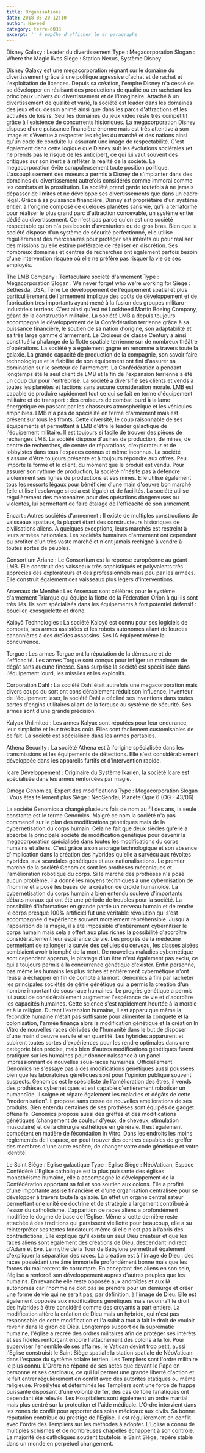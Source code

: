 ```yaml
---
title: Organisations
date: 2018-05-20 12:10
author: Naveed
category: terre-6033
excerpt: '' # empĉhe d'afficher le er paragraphe
---
```

Disney Galaxy : Leader du divertissement
Type : Megacorporation
Slogan : Where the Magic lives
Siège : Station Nexus, Système Disney

Disney Galaxy est une megacorporation régnant sur le domaine du divertissement grâce à une politique agressive d'achat et de rachat et l'exploitation de licences. Depuis sa création, l'empire Disney n'a cessé de se développer en réalisant des productions de qualité ou en rachetant les principaux univers du divertissement et de l'imaginaire. Attaché à un divertissement de qualité et varié, la société est leader dans les domaines des jeux et du dessin animé ainsi que dans les parcs d'attractions et les activités de loisirs. Seul les domaines du jeux vidéo reste très compétitif grâce à l'existence de concurrents historiques.
La megacorporation Disney dispose d'une puissance financière énorme mais est très attentive à son image et s'évertue à respecter les règles du marché et des nations ainsi qu'un code de conduite lui assurant une image de respectabilité. C'est également dans cette logique que Disney suit les évolutions sociétales (et ne prends pas le risque de les anticiper), ce qui lui vaut souvent des critiques sur son inertie à refléter la réalité de la société. La megacorporation évite scrupuleusement toute position politique. L'assouplissement des moeurs a permis à Disney de s'implanter dans des domaines du divertissement autrefois considérés comme immoral comme les combats et la prostitution. La société prend garde toutefois à ne jamais dépasser de limites et ne développe ses divertissements que dans un cadre légal. Grâce à sa puissance financière, Disney est propriétaire d'un système entier, à l'origine composé de quelques planètes sans vie, qu'il a terraformé pour réaliser le plus grand parc d'attraction concevable, un système entier dédié au divertissement.
Ce n'est pas parce qu'on est une société respectable qu'on n'a pas besoin d'aventuriers ou de gros bras. Bien que la société dispose d'un système de sécurité perfectionné, elle utilise régulièrement des mercenaires pour protéger ses intérêts ou pour réaliser des missions qu'elle estime préférable de réaliser en discrétion. Ses nombreux domaines et centres de recherches ont également parfois besoin d'une intervention risquée où elle ne préfère pas risquer la vie de ses employés.

The LMB Company : Tentaculaire société d'armement
Type : Megacorporation
Slogan : We never forget who we're working for
Siège : Bethesda, USA, Terre
Le développement de l'équipement spatial et plus particulièrement de l'armement implique des coûts de développement et de fabrication très importants ayant mené à la fusion des groupes militaro-industriels terriens. C'est ainsi qu'est né Lockheed Martin Boeing Company, géant de la construction militaire. La société LMB a depuis toujours accompagné le développement de la Confédération terrienne grâce à sa puissance financière, le soutien de sa nation d'origine, son adaptabilité et sa très large gamme d'armement. Le Croiseur de classe Century a ainsi constitué la phalange de la flotte spatiale terrienne sur de nombreux théâtre d'opérations. La société y a également gagné en renommé à travers toute la galaxie. La grande capacité de production de la compagnie, son savoir faire technologique et la fiabilité de son équipement ont fini d'assurer sa domination sur le secteur de l'armement.
La Confédération a pendant longtemps été le seul client de LMB et la fin de l'expansion terrienne a été un coup dur pour l'entreprise. La société a diversifié ses clients et vends à toutes les planètes et factions sans aucune considération morale. LMB est capable de produire rapidement tout ce qui se fait en terme d'équipement militaire et de transport : des croiseurs de combat lourd à la lame énergétique en passant par les chasseurs atmosphérique et les véhicules amphibies. LMB n'a pas de spécialité en terme d'armement mais est présent sur tous les fronts.
Cette diversité, le coup raisonnable de ses équipements et permettent à LMB d'être le leader galactique de l'équipement militaire. Il est toujours si facile de trouver des pièces de rechanges LMB.
La société dispose d'usines de production, de mines, de centre de recherches, de centre de réparations, d'explorateur et de lobbyistes dans tous l'espaces connus et même inconnus. La société s'assure d'être toujours présente et à toujours répondre aux offres. Peu importe la forme et le client, du moment que le produit est vendu.
Pour assurer son rythme de production, la société n'hésite pas à défendre violemment ses lignes de productions et ses mines. Elle utilise également tous les ressorts légaux pour bénéficier d'une main d'oeuvre bon marché (elle utilise l'esclavage si cela est légale) et de facilités. La société utilise régulièrement des mercenaires pour des opérations dangereuses ou violentes, lui permettant de faire étalage de l'efficacité de son armement.

Encart : Autres sociétés d'armement :
Il existe de multiples constructions de vaisseaux spatiaux, la plupart étant des constructeurs historiques de civilisations aliens. A quelques exceptions, leurs marchés est restreint à leurs armées nationales. Les sociétés humaines d'armement ont cependant pu profiter d'un très vaste marché et n'ont jamais rechigné à vendre à toutes sortes de peuples.

Consortium Ariane : Le Consortium est la réponse européenne au géant LMB. Elle construit des vaisseaux très sophistiqués et polyvalents très appréciés des explorateurs et des professionnels mais peu par les armées. Elle construit également des vaisseaux plus légers d'interventions.

Arsenaux de Menthé : Les Arsenaux sont célèbres pour le système d'armement Triarque qui équipe la flotte de la Fédération Orion à qui ils sont très liés. Ils sont spécialisés dans les équipements à fort potentiel défensif : bouclier, exosquelette et drone.

Kaibyô Technologies : La société Kaibyô est connu pour ses logiciels de combats, ses armes assistées et les robots autonomes allant de lourdes canonnières à des droïdes assassins. Ses IA équipent même la concurrence.

Torgue : Les armes Torgue ont la réputation de la démesure et de l'efficacité. Les armes Torgue sont conçus pour infliger un maximum de dégât sans aucune finesse. Sans surprise la société est spécialisée dans l'équipement lourd, les missiles et les explosifs.

Corporation Dahl : La société Dahl était autrefois une megacorporation mais divers coups du sort ont considérablement réduit son influence. Inventeur de l'équipement laser, la société Dahl a décliné ses inventions dans toutes sortes d'engins utilitaires allant de la foreuse au système de sécurité. Ses armes sont d'une grande précision.

Kalyax Unlimited : Les armes Kalyax sont réputées pour leur endurance, leur simplicité et leur très bas coût. Elles sont facilement customisables de ce fait. La société est spécialisée dans les armes portables.

Athena Security : La société Athena est à l'origine spécialisée dans les transmissions et les équipements de détections. Elle s'est considérablement développée dans les appareils furtifs et d'intervention rapide.

Icare Développement : Originaire du Système Ikarien, la société Icare est spécialisée dans les armes renforcées par magie.


Omega Genomics, Expert des modifications
Type : Megacorporation
Slogan : Vous êtes tellement plus
Siège : NeoSendai, Planète Ogre 6 (OG - 43/06)

La société Genomics a changé plusieurs fois de nom au fil des ans, la seule constante est le terme Genomics. Malgré ce nom la société n'a pas commencé sur le plan des modifications génétiques mais de la cybernétisation du corps humain. Cela ne fait que deux siècles qu'elle a absorbé la principale société de modification génétique pour devenir la megacorporation spécialisée dans toutes les modifications du corps humains et aliens. C'est grâce à son ancrage technologique et son absence d'implication dans la création des hybrides qu'elle a survécu aux révoltes hybrides, aux scandales génétiques et aux nationalisations.
Le premier marché de la société Genomics sont les prothèses mécaniques et l'amélioration robotique du corps. Si le marché des prothèses n'a posé aucun problème, il a donné les moyens techniques à une cybernisation de l'homme et a posé les bases de la création de droïde humanoïde. La cybernétisation du corps humain a bien entendu soulevé d'importants débats moraux qui ont été une période de troubles pour la société. La possibilité d'informatiser en grande partie un cerveau humain et de rendre le corps presque 100% artificiel fut une véritable révolution qui s'est accompagnée d'expérience souvent moralement répréhensible. Jusqu'à l'apparition de la magie, il a été impossible d'entièrement cybernitiser le corps humain mais cela a offert aux plus riches la possibilité d'accroître considérablement leur espérance de vie. Les progrès de la médecine permettant de rallonger la survie des cellules du cerveau, les classes aisées semblaient avoir triomphé de la mort. De nouvelles maladies cybernétique sont cependant apparus, le piratage d'un être n'est également pas exclu, ce qui a toujours permis à la concurrence génétique d'exister. Enfin personne, pas même les humains les plus riches et entièrement cybernétique n'ont réussi à échapper en fin de compte à la mort.
Genomics a fini par racheter les principales sociétés de génie génétique qui a permis la création d'un nombre important de sous-race humaines. Le progrès génétique a permis lui aussi de considérablement augmenter l'espérance de vie et d'accroître les capacités humaines. Cette science s'est rapidement heurtée à la morale et à la religion. Durant l'extension humaine, il est apparu que même la fécondité humaine n'était pas suffisante pour alimenter la conquête et la colonisation, l'armée finança alors la modification génétique et la création In Vitro de nouvelles races dérivées de l'humanité dans le but de disposer d'une main d'oeuvre servile et en quantité. Les hybrides apparurent et subirent toutes sortes d'expériences pour les rendre optimales dans une catégorie bien précise, mais bien d'autres modifications génétiques furent pratiquer sur les humaines pour donner naissance à un panel impressionnant de nouvelles sous-races humaines. Officiellement Genomics ne s'essaye pas à des modifications génétiques aussi poussées bien que les laboratoires génétiques sont pour l'opinion publique souvent suspects.
Genomics est le spécialiste de l'amélioration des êtres, il vends des prothèses cybernétiques et est capable d'entièrement robotiser un humanoïde. Il soigne et répare également les maladies et dégâts de cette "modernisation". Il propose sans cesse de nouvelles améliorations de ses produits. Bien entendu certaines de ses prothèses sont équipés de gadget offensifs. Genomics propose aussi des greffes et des modifications génétiques  (changement de couleur d'yeux, de cheveux, stimulation musculaire) et de la chirurgie esthétique en générale. Il est également compétent en matière de fécondation In Vitro. Dans les endroits les moins réglementés de l'espace, on peut trouver des centres capables de greffer des membres d'une autre espèce, de changer votre code génétique et votre identité.









































Le Saint Siège : Eglise galactique
Type : Eglise
Siège : NéoVatican, Espace Confédéré
L'Eglise catholique est la plus puissante des églises monothéisme humaine, elle a accompagné le développement de la Confédération apportant sa foi et son soutien aux colons. Elle a profité d'une importante assise financière et d'une organisation centralisée pour se développer à travers toute la galaxie. En effet un organe centralisateur permettant une unité de doctrine et de stratégie a largement contribué à l'essor du catholicisme.
L'apparition de races aliens a profondément modifiée le dogme de base de l'Eglise. Même si cette dernière reste attachée à des traditions qui paraissent vieillotte pour beaucoup, elle a su réinterpréter ses textes fondateurs même si elle n'est pas à l'abris des contradictions, Elle explique qu'il existe un seul Dieu créateur et que les races aliens sont également des créations de Dieu, descendant indirect d'Adam et Eve. Le mythe de la Tour de Babylone permettrait également d'expliquer la séparation des races. La création est à l'image de Dieu : des races possédant une âme immortelle profondément bonne mais que les forces du mal tentent de corrompre.  En acceptant des aliens en son sein, l'église a renforcé son développement auprès d'autres peuples que les humains. En revanche elle reste opposée aux androïdes et aux IA autonomes car l'homme ne doit pas se prendre pour un démiurge et créer une forme de vie qui ne serait pas, par définition, à l'image de Dieu. Elle est également opposée aux modifications génétiques mais reconnaît le droit des hybrides à être considéré comme des croyants à part entière. La modification altère la création de Dieu mais un hybride, qui n'est pas responsable de cette modification et l'a subit a tout à fait le droit de vouloir revenir dans le giron de Dieu.
Longtemps support de la suprématie humaine, l'église a recréé des ordres militaires afin de protéger ses intérêts et ses fidèles renforçant encore l'attachement des colons à la foi. Pour superviser l'ensemble de ses affaires, le Vatican devint trop petit, aussi l'Eglise construisit le Saint Siège spatial : la station spatiale de NéoVatican dans l'espace du système solaire terrien.
Les Templiers sont l'ordre militaire le plus connu. L'Ordre ne répond de ses actes que devant le Pape en personne et ses cardinaux, ce qui lui permet une grande liberté d'action et le fait entrer régulièrement en conflit avec des autorités étatiques ou même religieuse. Prosélytes et déterminés les Templiers sont une force de frappe puissante disposant d'une volonté de fer, des cas de folie fanatiques ont cependant été relevés.
Les Hospitaliers sont également un ordre martial mais plus centré sur la protection et l'aide médicale. L'Ordre intervient dans les zones de conflit pour apporter des soins médicaux aux civils. Sa bonne réputation contribue au prestige de l'Eglise. Il est régulièrement en conflit avec l'ordre des Templiers sur les méthodes à adopter.
L'Eglise a connu de multiples schismes et de nombreuses chapelles échappent à son contrôle. La majorité des catholiques soutient toutefois le Saint Siège, repère stable dans un monde en perpétuel changement.

